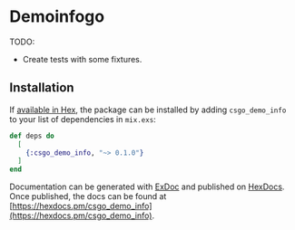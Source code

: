 # Demoinfogo

TODO:
  - Create tests with some fixtures.

## Installation

If [available in Hex](https://hex.pm/docs/publish), the package can be installed
by adding `csgo_demo_info` to your list of dependencies in `mix.exs`:

```elixir
def deps do
  [
    {:csgo_demo_info, "~> 0.1.0"}
  ]
end
```

Documentation can be generated with [ExDoc](https://github.com/elixir-lang/ex_doc)
and published on [HexDocs](https://hexdocs.pm). Once published, the docs can
be found at [https://hexdocs.pm/csgo_demo_info](https://hexdocs.pm/csgo_demo_info).

